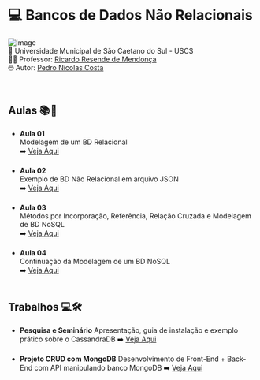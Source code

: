 # 💻 Bancos de Dados Não Relacionais <br>
![image](https://github.com/user-attachments/assets/3ddc63d6-01fe-4d6e-a4a2-bb17d7af9dc3)<br>
🏫 Universidade Municipal de São Caetano do Sul - USCS<br>
👨‍🏫 Professor: [Ricardo Resende de Mendonça](https://github.com/ricardoresende)<br>
🤓 Autor: <a href="https://github.com/pedronicolascosta">Pedro Nicolas Costa</a><br>
<br><br>

## Aulas 📚📝
- **Aula 01**<br>
Modelagem de um BD Relacional<br>
➡️ [Veja Aqui](Aula%2001)<br><br>
- **Aula 02**<br>
Exemplo de BD Não Relacional em arquivo JSON<br>
➡️ [Veja Aqui](Aula%2002)<br><br>
- **Aula 03**<br>
Métodos por Incorporação, Referência, Relação Cruzada e Modelagem de BD NoSQL<br>
➡️ [Veja Aqui](Aula%2003)<br><br>
- **Aula 04**<br>
Continuação da Modelagem de um BD NoSQL<br>
➡️ [Veja Aqui](Aula%2004)<br><br>

## Trabalhos 💻🛠️
- **Pesquisa e Seminário**
Apresentação, guia de instalação e exemplo prático sobre o CassandraDB
➡️ [Veja Aqui](https://github.com/pedronicolascosta/CassandraDB)<br><br>
- **Projeto CRUD com MongoDB**
Desenvolvimento de Front-End + Back-End com API manipulando banco MongoDB
➡️ [Veja Aqui](https://github.com/pedronicolascosta/LojaVirtual)
